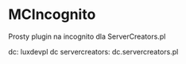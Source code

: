 # MCIncognito

Prosty plugin na incognito dla ServerCreators.pl


dc: luxdevpl
dc servercreators: dc.servercreators.pl
